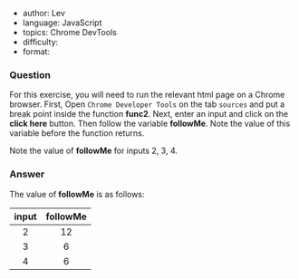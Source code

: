 - author: Lev
- language: JavaScript
- topics: Chrome DevTools
- difficulty: 
- format: 

### Question
For this exercise, you will need to run the relevant html page on a Chrome browser. First, Open `Chrome Developer Tools` on the tab `sources` and put a break point inside the function **func2**. Next, enter an input and click on the **click here**  button. Then follow the variable **followMe**. Note the value of this variable before the function returns. 

Note the value of **followMe** for inputs 2, 3, 4.

### Answer

The value of **followMe** is as follows: 

|input | followMe |
|:----:|:-----:|
| 2 | 12 |
| 3 | 6 |
| 4 | 6 |
